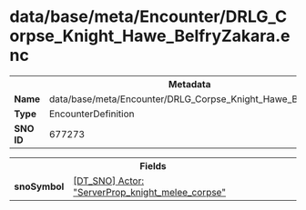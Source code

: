 <h1>data/base/meta/Encounter/DRLG_Corpse_Knight_Hawe_BelfryZakara.enc</h1><table><tr><th colspan="100%">Metadata</th></tr><tr><td><b>Name</b></td><td>data/base/meta/Encounter/DRLG_Corpse_Knight_Hawe_BelfryZakara.enc</td></tr><tr><td><b>Type</b></td><td>EncounterDefinition</td></tr><tr><td><b>SNO ID</b></td><td>677273</td></tr></table>

<table><tr><th colspan="100%">Fields</th></tr><tr><td><b>snoSymbol</b></td><td><a href="..\Actor\ServerProp_knight_melee_corpse.acr.md">[DT_SNO] Actor: "ServerProp_knight_melee_corpse"</a></td></tr></table>

